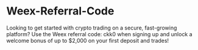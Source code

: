 # Weex-Referral-Code
Looking to get started with crypto trading on a secure, fast-growing platform? Use the Weex referral code: ckk0 when signing up and unlock a welcome bonus of up to $2,000 on your first deposit and trades!
